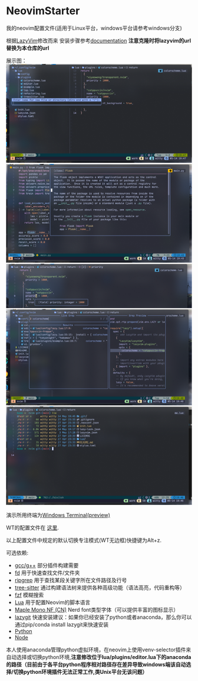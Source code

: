 # NeovimStarter

我的neovim配置文件(适用于Linux平台，windows平台请参考windows分支)

根据[LazyVim](https://github.com/LazyVim/starter.git)修改而来
安装步骤参考[documentation](https://lazyvim.github.io/installation)
**注意克隆时将lazyvim的url替换为本仓库的url**

展示图：
![nvim neo-tree](pic/nvim-neotree.png)
![nvim hover](pic/nvim-hover-1.png)
![nvim hover](pic/nvim-hover-2.png)
![nvim float window](pic/nvim-float-window.png)
![nvim term](pic/nvim-term.png)

演示所用终端为[Windows Terminal(preview)](https://github.com/microsoft/terminal)

WT的配置文件在 [这里](https://github.com/WittyCo/Dotfiles/blob/main/windows/WindowsTerminal/settings.json).

以上配置文件中规定的默认切换专注模式(WT无边框)快捷键为Alt+z.

可选依赖:

- [gcc/g++](https://winlibs.com/)
  部分插件构建需要
- [fd](https://github.com/sharkdp/fd)
  用于快速查找文件/文件夹
- [ripgrep](https://github.com/BurntSushi/ripgrep)
  用于查找某段关键字所在文件路径及行号
- [tree-sitter](https://github.com/tree-sitter/tree-sitter)
  通过构建语法树来提供各种高级功能（语法高亮，代码重构等）
- [fzf](https://github.com/junegunn/fzf)
  模糊搜索
- [Lua](https://github.com/DevelopersCommunity/cmake-lua)
  用于配置Neovim的脚本语言
- [Maple Mono NF (CN)](https://github.com/subframe7536/maple-font)
  Nerd font类型字体（可以提供丰富的图标显示）
- [lazygit](https://github.com/jesseduffield/lazygit)
  快速安装建议：如果你已经安装了python或者anaconda，那么你可以通过pip/conda install lazygit来快速安装
- [Python](https://www.python.org/)
- [Node](https://nodejs.org/)

本人使用anaconda管理python虚拟环境，在neovim上使用venv-selector插件来自动选择或切换python环境,**注意修改位于lua/plugins/editor.lua下的anaconda的路径（目前由于各平台python程序相对路径存在差异导致windows端该自动选择/切换python环境插件无法正常工作,类Unix平台无该问题）**
